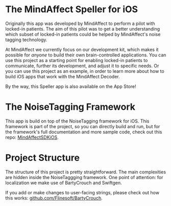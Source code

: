 # The MindAffect Speller for iOS

Originally this app was developed by MindAffect to perform a pilot with locked-in patients. The aim of this pilot was to get a better understanding which subset of locked-in patients could be helped by MindAffect's noise tagging technology. 

At MindAffect we currently focus on our development kit, which makes it possible for *anyone* to build their own brain-controlled applications. You can use this project as a starting point for enabling locked-in patients to communicate, further its development, and adjust it to specific needs. Or you can use this project as an example, in order to learn more about how to build iOS apps that work with the MindAffect Decoder. 

By the way, this Speller app is also available on the App Store! 


# The NoiseTagging Framework

This app is build on top of the NoiseTagging framework for iOS. This framework is part of the project, so you can directly build and run, but for the framework's full documentation and more sample code, check out this repo: [MindAffectSDKiOS](https://github.com/mindaffect/MindAffectSDKiOS). 


# Project Structure

The structure of this project is pretty straightforward. The main complexities are hidden inside the NoiseTaggging framework. One point of attention: for localization we make use of BartyCrouch and Swiftgen. 

If you add or make changes to user-facing strings, please check out how this works: [github.com/Flinesoft/BartyCrouch](https://github.com/Flinesoft/BartyCrouch). 
